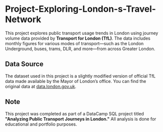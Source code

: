 # Project-Exploring-London-s-Travel-Network

This project explores public transport usage trends in London using journey volume data provided by **Transport for London (TfL)**. The data includes monthly figures for various modes of transport—such as the London Underground, buses, trams, DLR, and more—from across Greater London.

## Data Source
The dataset used in this project is a slightly modified version of official TfL data made available by the Mayor of London’s office. You can find the original data at [data.london.gov.uk](https://data.london.gov.uk/dataset).


## Note
This project was completed as part of a DataCamp SQL project titled **"Analyzing Public Transport Journeys in London."** All analysis is done for educational and portfolio purposes.


